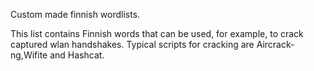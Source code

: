 Custom made finnish wordlists.

This list contains Finnish words that can be used, for example, to crack captured wlan handshakes.
Typical scripts for cracking are Aircrack-ng,Wifite and Hashcat.



